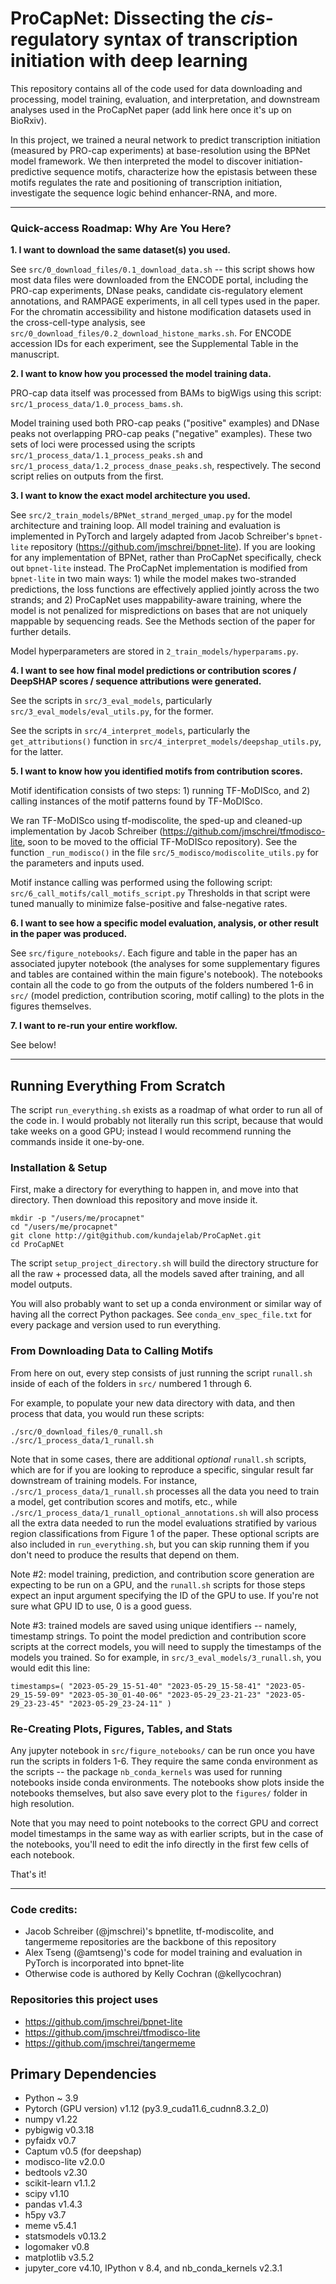 # ProCapNet: Dissecting the *cis*-regulatory syntax of transcription initiation with deep learning

This repository contains all of the code used for data downloading and processing, model training, evaluation, and interpretation, and downstream analyses used in the ProCapNet paper (add link here once it's up on BioRxiv).

In this project, we trained a neural network to predict transcription initiation (measured by PRO-cap experiments) at base-resolution using the BPNet model framework. We then interpreted the model to discover initiation-predictive sequence motifs, characterize how the epistasis between these motifs regulates the rate and positioning of transcription initiation, investigate the sequence logic behind enhancer-RNA, and more.

---

### Quick-access Roadmap: Why Are You Here?

**1. I want to download the same dataset(s) you used.**

See `src/0_download_files/0.1_download_data.sh` -- this script shows how most data files were downloaded from the ENCODE portal, including the PRO-cap experiments, DNase peaks, candidate cis-regulatory element annotations, and RAMPAGE experiments, in all cell types used in the paper. For the chromatin accessibility and histone modification datasets used in the cross-cell-type analysis, see `src/0_download_files/0.2_download_histone_marks.sh`. For ENCODE accession IDs for each experiment, see the Supplemental Table in the manuscript.

**2. I want to know how you processed the model training data.**

PRO-cap data itself was processed from BAMs to bigWigs using this script: `src/1_process_data/1.0_process_bams.sh`.

Model training used both PRO-cap peaks ("positive" examples) and DNase peaks not overlapping PRO-cap peaks ("negative" examples). These two sets of loci were processed using the scripts `src/1_process_data/1.1_process_peaks.sh` and `src/1_process_data/1.2_process_dnase_peaks.sh`, respectively. The second script relies on outputs from the first.

**3. I want to know the exact model architecture you used.**

See `src/2_train_models/BPNet_strand_merged_umap.py` for the model architecture and training loop. All model training and evaluation is implemented in PyTorch and largely adapted from Jacob Schreiber's `bpnet-lite` repository (https://github.com/jmschrei/bpnet-lite). If you are looking for any implementation of BPNet, rather than ProCapNet specifically, check out `bpnet-lite` instead. The ProCapNet implementation is modified from `bpnet-lite` in two main ways: 1) while the model makes two-stranded predictions, the loss functions are effectively applied jointly across the two strands; and 2) ProCapNet uses mappability-aware training, where the model is not penalized for mispredictions on bases that are not uniquely mappable by sequencing reads. See the Methods section of the paper for further details.

Model hyperparameters are stored in `2_train_models/hyperparams.py`.

**4. I want to see how final model predictions or contribution scores / DeepSHAP scores / sequence attributions were generated.**

See the scripts in `src/3_eval_models`, particularly `src/3_eval_models/eval_utils.py`, for the former.

See the scripts in `src/4_interpret_models`, particularly the `get_attributions()` function in `src/4_interpret_models/deepshap_utils.py`, for the latter.

**5. I want to know how you identified motifs from contribution scores.**

Motif identification consists of two steps: 1) running TF-MoDISco, and 2) calling instances of the motif patterns found by TF-MoDISco.

We ran TF-MoDISco using tf-modiscolite, the sped-up and cleaned-up implementation by Jacob Schreiber (https://github.com/jmschrei/tfmodisco-lite, soon to be moved to the official TF-MoDISco repository). See the function `_run_modisco()` in the file `src/5_modisco/modiscolite_utils.py` for the parameters and inputs used.

Motif instance calling was performed using the following script: `src/6_call_motifs/call_motifs_script.py` Thresholds in that script were tuned manually to minimize false-positive and false-negative rates.

**6. I want to see how a specific model evaluation, analysis, or other result in the paper was produced.**

See `src/figure_notebooks/`. Each figure and table in the paper has an associated jupyter notebook (the analyses for some supplementary figures and tables are contained within the main figure's notebook). The notebooks contain all the code to go from the outputs of the folders numbered 1-6 in `src/` (model prediction, contribution scoring, motif calling) to the plots in the figures themselves.

**7. I want to re-run your entire workflow.**

See below!

---

## Running Everything From Scratch

The script `run_everything.sh` exists as a roadmap of what order to run all of the code in. I would probably not literally run this script, because that would take weeks on a good GPU; instead I would recommend running the commands inside it one-by-one.

### Installation & Setup

First, make a directory for everything to happen in, and move into that directory. Then download this repository and move inside it.

```
mkdir -p "/users/me/procapnet"
cd "/users/me/procapnet"
git clone http://git@github.com/kundajelab/ProCapNet.git
cd ProCapNEt
```

The script `setup_project_directory.sh` will build the directory structure for all the raw + processed data, all the models saved after training, and all model outputs.

You will also probably want to set up a conda environment or similar way of having all the correct Python packages. See `conda_env_spec_file.txt` for every package and version used to run everything.

### From Downloading Data to Calling Motifs

From here on out, every step consists of just running the script `runall.sh` inside of each of the folders in `src/` numbered 1 through 6.

For example, to populate your new data directory with data, and then process that data, you would run these scripts:
```
./src/0_download_files/0_runall.sh
./src/1_process_data/1_runall.sh
```
Note that in some cases, there are additional *optional* `runall.sh` scripts, which are for if you are looking to reproduce a specific, singular result far downstream of training models. For instance, `./src/1_process_data/1_runall.sh` processes all the data you need to train a model, get contribution scores and motifs, etc., while `./src/1_process_data/1_runall_optional_annotations.sh` will also process all the extra data needed to run the model evaluations stratified by various region classifications from Figure 1 of the paper. These optional scripts are also included in `run_everything.sh`, but you can skip running them if you don't need to produce the results that depend on them.

Note #2: model training, prediction, and contribution score generation are expecting to be run on a GPU, and the `runall.sh` scripts for those steps expect an input argument specifying the ID of the GPU to use. If you're not sure what GPU ID to use, 0 is a good guess. 

Note #3: trained models are saved using unique identifiers -- namely, timestamp strings. To point the model prediction and contribution score scripts at the correct models, you will need to supply the timestamps of the models you trained. So for example, in `src/3_eval_models/3_runall.sh`, you would edit this line:
```
timestamps=( "2023-05-29_15-51-40" "2023-05-29_15-58-41" "2023-05-29_15-59-09" "2023-05-30_01-40-06" "2023-05-29_23-21-23" "2023-05-29_23-23-45" "2023-05-29_23-24-11" )
```
### Re-Creating Plots, Figures, Tables, and Stats

Any jupyter notebook in `src/figure_notebooks/` can be run once you have run the scripts in folders 1-6. They require the same conda environment as the scripts -- the package `nb_conda_kernels` was used for running notebooks inside conda environments. The notebooks show plots inside the notebooks themselves, but also save every plot to the `figures/` folder in high resolution.

Note that you may need to point notebooks to the correct GPU and correct model timestamps in the same way as with earlier scripts, but in the case of the notebooks, you'll need to edit the info directly in the first few cells of each notebook.

That's it!

---

### Code credits:
- Jacob Schreiber (@jmschrei)'s bpnetlite, tf-modiscolite, and tangermeme repositories are the backbone of this repository
- Alex Tseng (@amtseng)'s code for model training and evaluation in PyTorch is incorporated into bpnet-lite
- Otherwise code is authored by Kelly Cochran (@kellycochran)

### Repositories this project uses
- https://github.com/jmschrei/bpnet-lite
- https://github.com/jmschrei/tfmodisco-lite
- https://github.com/jmschrei/tangermeme


## Primary Dependencies
- Python ~ 3.9
- Pytorch (GPU version) v1.12 (py3.9_cuda11.6_cudnn8.3.2_0)
- numpy v1.22
- pybigwig v0.3.18
- pyfaidx v0.7
- Captum v0.5 (for deepshap)
- modisco-lite v2.0.0
- bedtools v2.30
- scikit-learn v1.1.2
- scipy v1.10
- pandas v1.4.3
- h5py v3.7
- meme v5.4.1
- statsmodels v0.13.2
- logomaker v0.8
- matplotlib v3.5.2
- jupyter_core v4.10, IPython v 8.4, and nb_conda_kernels v2.3.1
